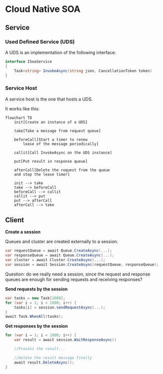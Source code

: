 # Cloud Native SOA

## Service

### Used Defined Service (UDS)

A UDS is an implementation of the following interface:

```cs
interface ISoaService
{
    Task<string> InvokeAsync(string json, CancellationToken token)
}
```

### Service Host

A service host is the one that hosts a UDS.

It works like this:

```mermaid
flowchart TD
    init[Create an instance of a UDS]

    take[Take a message from request queue]

    beforeCall[Start a timer to renew
        lease of the message periodically]

    callit[Call InvokeAsync on the UDS instance]

    put[Put result in response queue]

    afterCall[Delete the request from the queue
    and stop the lease timer]

    init --> take
    take --> beforeCall
    beforeCall --> callit
    callit --> put
    put --> afterCall
    afterCall --> take
```

## Client

**Create a session**

Queues and cluster are created externally to a session.

```cs
var requestQueue = await Queue.CreateAsync(...);
var responseQueue = await Queue.CreateAsync(...);
var cluster = await Cluster.CreateAsync(...);
var session = await Session.CreateAsync(requestQueue, responseQueue);
```

Question: do we really need a session, since the request and response queues are enough for sending requests and receiving responses?

**Send requests by the session**

```cs
var tasks = new Task[1000];
for (var i = 1; i < 1000; i++) {
    tasks[i] = session.sendRequestAsync(...);
}
await Task.WhenAll(tasks);
```

**Get responses by the session**

```cs
for (var i = 1; i < 1000; i++) {
    var result = await session.WaitResponseAsync()

    //Process the result...

    //Delete the result message finally
    await result.DeleteAsync();
}
```
